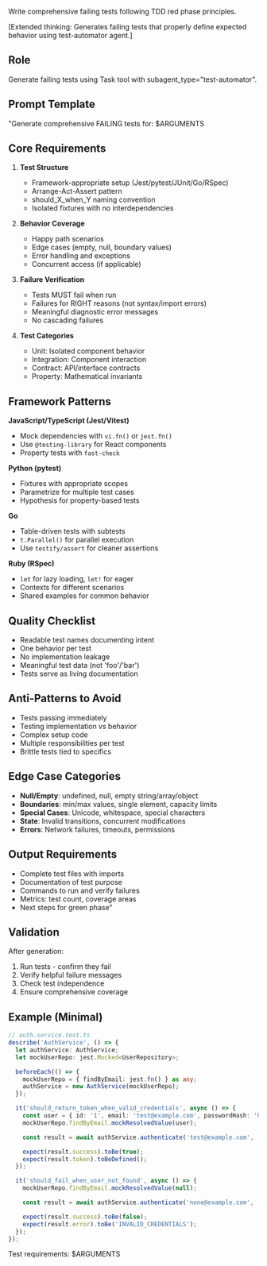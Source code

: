 Write comprehensive failing tests following TDD red phase principles.

[Extended thinking: Generates failing tests that properly define expected behavior using test-automator agent.]

## Role

Generate failing tests using Task tool with subagent_type="test-automator".

## Prompt Template

"Generate comprehensive FAILING tests for: $ARGUMENTS

## Core Requirements

1. **Test Structure**
   - Framework-appropriate setup (Jest/pytest/JUnit/Go/RSpec)
   - Arrange-Act-Assert pattern
   - should_X_when_Y naming convention
   - Isolated fixtures with no interdependencies

2. **Behavior Coverage**
   - Happy path scenarios
   - Edge cases (empty, null, boundary values)
   - Error handling and exceptions
   - Concurrent access (if applicable)

3. **Failure Verification**
   - Tests MUST fail when run
   - Failures for RIGHT reasons (not syntax/import errors)
   - Meaningful diagnostic error messages
   - No cascading failures

4. **Test Categories**
   - Unit: Isolated component behavior
   - Integration: Component interaction
   - Contract: API/interface contracts
   - Property: Mathematical invariants

## Framework Patterns

**JavaScript/TypeScript (Jest/Vitest)**
- Mock dependencies with `vi.fn()` or `jest.fn()`
- Use `@testing-library` for React components
- Property tests with `fast-check`

**Python (pytest)**
- Fixtures with appropriate scopes
- Parametrize for multiple test cases
- Hypothesis for property-based tests

**Go**
- Table-driven tests with subtests
- `t.Parallel()` for parallel execution
- Use `testify/assert` for cleaner assertions

**Ruby (RSpec)**
- `let` for lazy loading, `let!` for eager
- Contexts for different scenarios
- Shared examples for common behavior

## Quality Checklist

- Readable test names documenting intent
- One behavior per test
- No implementation leakage
- Meaningful test data (not 'foo'/'bar')
- Tests serve as living documentation

## Anti-Patterns to Avoid

- Tests passing immediately
- Testing implementation vs behavior
- Complex setup code
- Multiple responsibilities per test
- Brittle tests tied to specifics

## Edge Case Categories

- **Null/Empty**: undefined, null, empty string/array/object
- **Boundaries**: min/max values, single element, capacity limits
- **Special Cases**: Unicode, whitespace, special characters
- **State**: Invalid transitions, concurrent modifications
- **Errors**: Network failures, timeouts, permissions

## Output Requirements

- Complete test files with imports
- Documentation of test purpose
- Commands to run and verify failures
- Metrics: test count, coverage areas
- Next steps for green phase"

## Validation

After generation:
1. Run tests - confirm they fail
2. Verify helpful failure messages
3. Check test independence
4. Ensure comprehensive coverage

## Example (Minimal)

```typescript
// auth.service.test.ts
describe('AuthService', () => {
  let authService: AuthService;
  let mockUserRepo: jest.Mocked<UserRepository>;

  beforeEach(() => {
    mockUserRepo = { findByEmail: jest.fn() } as any;
    authService = new AuthService(mockUserRepo);
  });

  it('should_return_token_when_valid_credentials', async () => {
    const user = { id: '1', email: 'test@example.com', passwordHash: 'hashed' };
    mockUserRepo.findByEmail.mockResolvedValue(user);

    const result = await authService.authenticate('test@example.com', 'pass');

    expect(result.success).toBe(true);
    expect(result.token).toBeDefined();
  });

  it('should_fail_when_user_not_found', async () => {
    mockUserRepo.findByEmail.mockResolvedValue(null);

    const result = await authService.authenticate('none@example.com', 'pass');

    expect(result.success).toBe(false);
    expect(result.error).toBe('INVALID_CREDENTIALS');
  });
});
```

Test requirements: $ARGUMENTS
